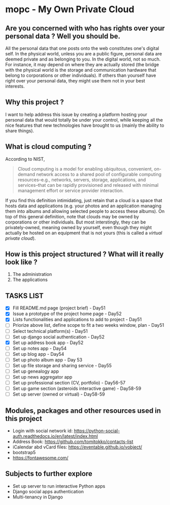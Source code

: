 # mopc - My Own Private Cloud
## Are you concerned with who has rights over your personal data ? Well you should be.
All the personal data that one posts onto the web constitutes one's digital self. In the physical world, unless you are a public figure, personal data are deemed private and as belonging to you. In the digital world, not so much. For instance, it may depend on where they are actually stored (the bridge with the physical world is the storage and communication hardware that belong to corporations or other individuals). If others than yourself have right over your personal data, they might use them not in your best interests.
## Why this project ?
I want to help address this issue by creating a platform hosting your personal data that would totally be under your control, while keeping all the nice features that new technologies have brought to us (mainly the ability to share things).  
## What is cloud computing ?
According to NIST,
>Cloud computing is a model for enabling ubiquitous, convenient, on-demand network access to a shared pool of configurable computing resources–e.g., networks, servers, storage, applications, and services–that can be rapidly provisioned and released with minimal management effort or service provider interaction.
>
If you find this definition intimidating, just retain that a cloud is a space that hosts data and applications (e.g. your photos and an application managing them into albums and allowing selected people to access these albums).
On top of this general definition, note that clouds may be owned by corporations or other individuals. But most interstingly, they can be privately-owned, meaning owned by yourself, even though they might actually be hosted on an equipment that is not yours (this is called a _virtual private cloud_).
## How is this project structured ? What will it really look like ?
1. The administration
1. The applications

## TASKS LIST
- [x] Fill README.md page (project brief) - Day51
- [x] Issue a prototype of the project home page - Day52
- [x] Lists functionalities and applications to add to project - Day51
- [ ] Priorize above list, define scope to fit a two weeks window, plan - Day51
- [ ] Select technical platform(s) - Day51
- [ ] Set up django social authentication - Day52
- [x] Set up address book app - Day52
- [ ] Set up notes app - Day54
- [ ] Set up blog app - Day54
- [ ] Set up photo album app - Day 53
- [ ] Set up file storage and sharing service - Day55
- [ ] Set up genealogy app
- [ ] Set up news aggregator app
- [ ] Set up professional section (CV, portfolio) - Day56-57
- [ ] Set up game section (asteroids interactive game) - Day58-59
- [ ] Set up server (owned or virtual) - Day58-59

## Modules, packages and other resources used in this project
* Login with social network id: https://python-social-auth.readthedocs.io/en/latest/index.html
* Address Book: https://github.com/tomitokko/contacts-list
* iCalendar abd vCard files: https://eventable.github.io/vobject/
* bootstrap5
* https://fontawesome.com/

## Subjects to further explore
* Set up server to run interactive Python apps
* Django social apps authentication
* Multi-tenancy in Django
